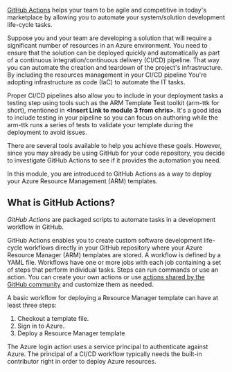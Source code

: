 [GitHub Actions](https://docs.microsoft.com/azure/azure-resource-manager/templates/deploy-github-actions) helps your team to be agile and competitive in today's marketplace by allowing you to automate your system/solution development life-cycle tasks.

Suppose you and your team are developing a solution that will require a significant number of resources in an Azure environment. You need to ensure that the solution can be deployed quickly and automatically as part of a continuous integration/continuous delivery (CI/CD) pipeline.  That way you can automate the creation and teardown of the project's infrastructure. By including the resources management in your CI/CD pipeline You're adopting infrastructure as code (IaC) to automate the IT tasks.

Proper CI/CD pipelines also allow you to include in your deployment tasks a testing step using tools such as the ARM Template Test toolkit (arm-ttk for short), mentioned in **<Insert Link to module 3 from chris>**.  It's a good idea to include testing in your pipeline so you can focus on authoring while the arm-ttk runs a series of tests to validate your template during the deployment to avoid issues.

There are several tools available to help you achieve these goals. However, since you may already be using GitHub for your code repository, you decide to investigate GitHub Actions to see if it provides the automation you need.

In this module, you are introduced to GitHub Actions as a way to deploy your Azure Resource Management (ARM) templates.

## What is GitHub Actions?

*GitHub Actions* are packaged scripts to automate tasks in a development workflow in GitHub.

GitHub Actions enables you to create custom software development life-cycle workflows directly in your GitHub repository where your Azure Resource Manager (ARM) templates are stored. A workflow is defined by a YAML file. Workflows have one or more jobs with each job containing a set of steps that perform individual tasks. Steps can run commands or use an action. You can create your own actions or use [actions shared by the GitHub community](https://github.com/marketplace?type=actions&query=azure&azure-portal=true) and customize them as needed.

A basic workflow for deploying a Resource Manager template can have at least three steps:

1. Checkout a template file.
2. Sign in to Azure.
3. Deploy a Resource Manager template

The Azure login action uses a service principal to authenticate against Azure. The principal of a CI/CD workflow typically needs the built-in contributor right in order to deploy Azure resources.